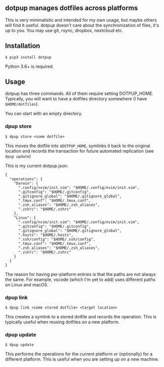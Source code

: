## dotpup manages dotfiles across platforms

This is very minimalistic and intended for my own usage, but maybe others
will find it useful. dotpup doesn't care about the synchronization of files,
it's up to you. You may use git, rsync, dropbox, nextcloud etc.

## Installation

```
$ pip3 install dotpup
```

Python 3.6+ is required.

## Usage

dotpup has three commands. All of them require setting DOTPUP_HOME. Typically,
you will want to have a dotfiles directory somewhere (I have `$HOME/dotfiles`).

You can start with an empty directory.

### dpup store

```
$ dpup store <some dotfile>
```

This moves the dotfile into `$DOTPUP_HOME`, symlinks it back to the original
location and records the transaction for future automated replication (see
`dpup update`)

This is my current dotpup.json:

```
{
  "operations": {
    "Darwin": {
      ".config/nvim/init.vim": "$HOME/.config/nvim/init.vim",
      ".gitconfig": "$HOME/.gitconfig",
      ".gitignore_global": "$HOME/.gitignore_global",
      ".tmux.conf": "$HOME/.tmux.conf",
      ".zsh_aliases": "$HOME/.zsh_aliases",
      ".zshrc": "$HOME/.zshrc"
    },
    "Linux": {
      ".config/nvim/init.vim": "$HOME/.config/nvim/init.vim",
      ".gitconfig": "$HOME/.gitconfig",
      ".gitignore_global": "$HOME/.gitignore_global",
      ".hosts": "$HOME/.hosts",
      ".ssh/config": "$HOME/.ssh/config",
      ".tmux.conf": "$HOME/.tmux.conf",
      ".zsh_aliases": "$HOME/.zsh_aliases",
      ".zshrc": "$HOME/.zshrc"
    }
  }
}
```

The reason for having per-platform entries is that the paths are not always the
same. For example, vscode (which I'm yet to add) uses different paths on Linux
and macOS.

### dpup link

```
$ dpup link <some stored dotfile> <target location>
```

This creates a symlink to a stored dotfile and records the operation. This is
typically useful when reusing dotfiles on a new platform.

### dpup update

```
$ dpup update
```

This performs the operations for the current platform or (optionally) for a
different platform. This is useful when you are setting up on a new machine.
